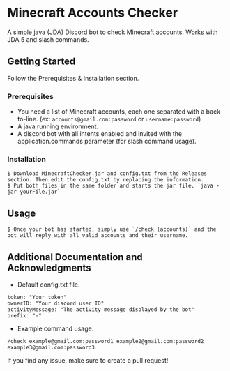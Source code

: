 # Minecraft Accounts Checker

A simple java (JDA) Discord bot to check Minecraft accounts. Works with JDA 5 and slash commands.

## Getting Started

Follow the Prerequisites & Installation section.

### Prerequisites

* You need a list of Minecraft accounts, each one separated with a back-to-line. (ex: `accounts@gmail.com:password` or `username:password`)
* A java running environment.
* A discord bot with all intents enabled and invited with the application.commands parameter (for slash command usage).

### Installation

```
$ Download MinecraftChecker.jar and config.txt from the Releases section. Then edit the config.txt by replacing the information.
$ Put both files in the same folder and starts the jar file. `java -jar yourFile.jar`
```

## Usage

```
$ Once your bot has started, simply use `/check (accounts)` and the bot will reply with all valid accounts and their username.
```

## Additional Documentation and Acknowledgments

* Default config.txt file.
```
token: "Your token"
ownerID: "Your discord user ID"
activityMessage: "The activity message displayed by the bot"
prefix: "-"
```
* Example command usage.
```
/check example@gmail.com:password1 example2@gmail.com:password2 example3@gmail.com:password3
```

If you find any issue, make sure to create a pull request!
